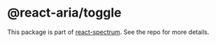 # @react-aria/toggle

This package is part of [react-spectrum](https://github.com/adobe-private/react-spectrum-v3). See the repo for more details.
